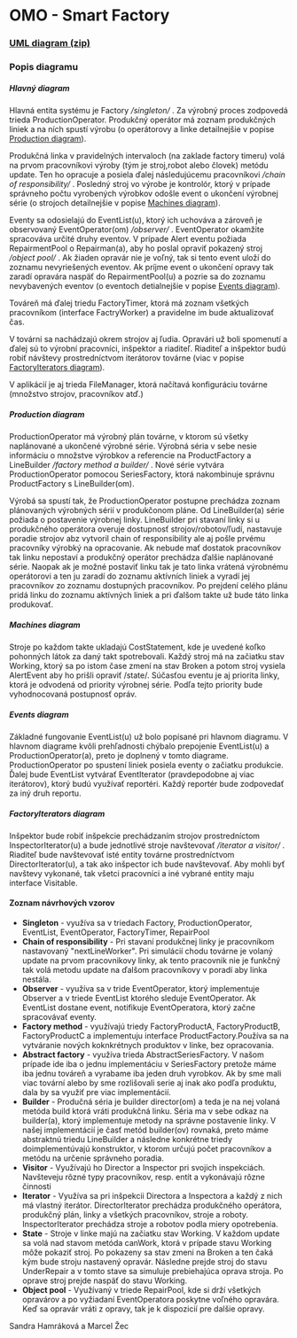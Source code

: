 # OMO - Smart Factory

### [UML diagram (zip)](https://github.com/marcel-zec/cvut-fel-sit-omo/blob/master/UML%20diagram/UMLdiagram.zip)

### Popis diagramu

##### Hlavný diagram

Hlavná entita systému je Factory */singleton/* .
Za výrobný proces zodpovedá trieda ProductionOperator.
Produkčný operátor má zoznam produkčných liniek a na ních spustí výrobu (o operátorovy a linke detailnejšie v popise [Production diagram](https://gitlab.fel.cvut.cz/zecmarce/omo_semestralka/blob/master/README.md#production-diagram)).

Produkčná linka v pravidelných intervaloch (na zaklade factory timeru) volá na prvom pracovníkovi výroby (tým je stroj,robot alebo človek) metódu update. Ten ho opracuje a posiela ďalej následujúcemu pracovníkovi */chain of responsibility/* .
Posledný stroj vo výrobe je kontrolór, ktorý v prípade správneho počtu vyrobených výrobkov odošle event o ukončení výrobnej série (o strojoch detailnejšie v popise [Machines diagram](https://gitlab.fel.cvut.cz/zecmarce/omo_semestralka/blob/master/README.md#machines-diagram)).

Eventy sa odosielajú do EventList(u), ktorý ich uchováva a zároveň je observovaný EventOperator(om) */observer/* .
EventOperator okamžite spracováva určité druhy eventov. V prípade Alert eventu požiada RepairmentPool o Repairman(a), aby ho poslal opraviť pokazený stroj */object pool/* .
Ak žiaden opravár nie je voľný, tak si tento event uloží do zoznamu nevyriešených eventov. Ak príjme event o ukončení opravy tak zaradí opravára naspäť do RepairmentPool(u) a pozrie sa do zoznamu nevybavených eventov (o eventoch detialnejšie v popise [Events diagram](https://gitlab.fel.cvut.cz/zecmarce/omo_semestralka/blob/master/README.md#events-diagram)).

Továreň má ďalej triedu FactoryTimer, ktorá má zoznam všetkých pracovníkom (interface FactryWorker) a pravidelne im bude aktualizovať čas. 

V továrni sa nachádzajú okrem strojov aj ľudia. Opravári už boli spomenutí a ďalej sú to výrobní pracovníci, inšpektor a riaditeľ. 
Riaditeľ a inšpektor budú robiť návštevy prostredníctvom iterátorov továrne (viac v popise [FactoryIterators diagram](https://gitlab.fel.cvut.cz/zecmarce/omo_semestralka/blob/master/README.md#factoryiterators-diagram)).

V aplikácií je aj trieda FileManager, ktorá načítavá konfiguráciu továrne (množstvo strojov, pracovníkov atď.)

##### Production diagram

ProductionOperator má výrobný plán továrne, v ktorom sú všetky naplánované a ukončené výrobné série.
Výrobná séria v sebe nesie informáciu o množstve výrobkov a referencie na ProductFactory a LineBuilder */factory method a builder/* .
Nové série vytvára ProductionOperator pomocou SeriesFactory, ktorá nakombinuje správnu ProductFactory s LineBuilder(om).

Výrobá sa spustí tak, že ProductionOperator postupne prechádza zoznam plánovaných výrobných sérií v produkčonom pláne.
Od LineBuilder(a) série požiada o postavenie výrobnej linky. LineBuilder pri stavaní linky si u produkčného operátora overuje dostupnosť strojov/robotov/ľudí, nastavuje
poradie strojov abz vytvoril chain of responsibility ale aj pošle prvému pracovníky výrobký na opracovanie.
Ak nebude mať dostatok pracovníkov tak linku nepostaví a produkčný operátor prechádza ďalšie naplánované série. 
Naopak ak je možné postaviť linku tak je tato linka vrátená výrobnému operátorovi a ten ju zaradí do zoznamu aktívních liniek a vyradí jej pracovníkov zo zoznamu
dostupných pracovníkov. Po prejdení celého plánu pridá linku do zoznamu aktívných liniek a pri ďalšom takte už bude táto linka produkovať. 

##### Machines diagram

Stroje po každom takte ukladajú CostStatement, kde je uvedené koľko pohonných látok za daný takt spotrebovali.
Každý stroj má na začiatku stav Working, ktorý sa po istom čase zmení na stav Broken a potom stroj vysiela AlertEvent aby ho prišli opraviť /state/.
Súčasťou eventu je aj priorita linky, ktorá je odvodená od priority výrobnej série. Podľa tejto priority bude vyhodnocovaná postupnosť opráv.

##### Events diagram

Základné fungovanie EventList(u) už bolo popísané pri hlavnom diagramu. V hlavnom diagrame kvôli prehľadnosti chýbalo prepojenie EventList(u) a ProductionOperator(a), 
preto je doplnený v tomto diagrame. ProductionOperator po spustení liniek posiela eventy o začiatku produkcie.
Ďalej bude EventList vytvárať EventIterator (pravdepodobne aj viac iterátorov), ktorý budú využívať reportéri.
Každý reportér bude zodpovedať za iný druh reportu.

##### FactoryIterators diagram

Inšpektor bude robiť inšpekcie prechádzaním strojov prostredníctom InspectorIterator(u) a bude jednotlivé stroje navštevovať */iterator a visitor/* .
Riaditeľ bude navštevovať isté entity továrne prostredníctvom DirectorIterator(u), a tak ako inšpector ich bude navštevovať.
Aby mohli byť navštevy vykonané, tak všetci pracovníci a iné vybrané entity maju interface Visitable.

#### Zoznam návrhových vzorov
* **Singleton** - využíva sa v triedach Factory, ProductionOperator, EventList, EventOperator, FactoryTimer, RepairPool
* **Chain of responsibility** - Pri stavaní produkčnej linky je pracovníkom nastavovaný "nextLineWorker". Pri simulácií chodu továrne je volaný update na prvom pracovnikovy 
linky, ak tento pracovnik nie je funkčný tak volá metodu update na ďalšom pracovníkovy v poradí aby linka nestála. 
* **Observer** - využíva sa v tride EventOperator, ktorý implementuje Observer a v triede EventList ktorého sleduje EventOperator. Ak EventList dostane event,
            notifikuje EventOperatora, ktorý začne spracovávať eventy.
* **Factory method** - využívajú triedy FactoryProductA, FactoryProductB, FactoryProductC a implementuju interface ProductFactory.Používa sa na vytváranie nových koknkrétnych 
produktov v linke, bez opracovania. 
* **Abstract factory** - využíva trieda AbstractSeriesFactory. V našom prípade ide iba o jednu implementáciu v SeriesFactory pretože máme iba jednu továreň a vyrabame iba jeden druh vyrobkov. Ak by sme mali viac tovární alebo by sme rozlišovali serie aj inak ako podľa produktu, dala by sa využiť pre viac implementácií.
* **Builder** - Produčná séria je builder director(om) a teda je na nej volaná metóda build ktorá vráti produkčná linku. Séria ma v sebe odkaz na builder(a), ktorý 
implementuje metody na správne postavenie linky. V našej implementácií je časť metód builder(ov) rovnaká, preto máme abstraktnú triedu LineBuilder a následne konkrétne
triedy doimplementúvajú konstruktor, v ktorom určujú počet pracovníkov a metódu na určenie správneho poradia.
* **Visitor** - Využívajú ho Director a Inspector pri svojich inspekciách. Navšteveju rôzné typy pracovníkov, resp. entít a vykonávajú rôzne činnosti
* **Iterator** - Využíva sa pri inšpekcii Directora a Inspectora a každý z nich má vlastný iterátor. DirectorIterator prechádza produkčného operátora, produkčný plán,
           linky a všetkých pracovníkov, stroje a roboty. InspectorIterator prechádza stroje a robotov podla miery opotrebenia.
* **State** - Stroje v linke majú na začiatku stav Working. V každom update sa volá nad stavom metóda canWork, ktorá v prípade stavu Working môže pokaziť stroj. 
Po pokazeny sa stav zmeni na Broken a ten čaká kým bude stroju nastavený opravár. Následne prejde stroj do stavu UnderRepair a v tomto stave sa simuluje prebiehajúca oprava
stroja. Po oprave stroj prejde naspäť do stavu Working.
* **Object pool** - Využívaný v triede RepairPool, kde si drží všetkých opravárov a po vyžiadaní EventOperatora poskytne voľného opravára. Keď sa opravár vráti z opravy,
tak je k dispozicií pre dalšie opravy.


Sandra Hamráková a Marcel Žec 
